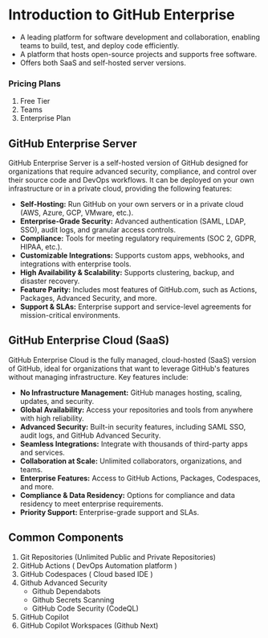 # Introduction to GitHub Enterprise

- A leading platform for software development and collaboration, enabling teams to build, test, and deploy code efficiently.
- A platform that hosts open-source projects and supports free software.
- Offers both SaaS and self-hosted server versions.
### Pricing Plans
  1. Free Tier
  2. Teams
  3. Enterprise Plan

## GitHub Enterprise Server
GitHub Enterprise Server is a self-hosted version of GitHub designed for organizations that require advanced security, compliance, and control over their source code and DevOps workflows. It can be deployed on your own infrastructure or in a private cloud, providing the following features:

- **Self-Hosting:** Run GitHub on your own servers or in a private cloud (AWS, Azure, GCP, VMware, etc.).
- **Enterprise-Grade Security:** Advanced authentication (SAML, LDAP, SSO), audit logs, and granular access controls.
- **Compliance:** Tools for meeting regulatory requirements (SOC 2, GDPR, HIPAA, etc.).
- **Customizable Integrations:** Supports custom apps, webhooks, and integrations with enterprise tools.
- **High Availability & Scalability:** Supports clustering, backup, and disaster recovery.
- **Feature Parity:** Includes most features of GitHub.com, such as Actions, Packages, Advanced Security, and more.
- **Support & SLAs:** Enterprise support and service-level agreements for mission-critical environments.

## GitHub Enterprise Cloud (SaaS)
GitHub Enterprise Cloud is the fully managed, cloud-hosted (SaaS) version of GitHub, ideal for organizations that want to leverage GitHub's features without managing infrastructure. Key features include:

- **No Infrastructure Management:** GitHub manages hosting, scaling, updates, and security.
- **Global Availability:** Access your repositories and tools from anywhere with high reliability.
- **Advanced Security:** Built-in security features, including SAML SSO, audit logs, and GitHub Advanced Security.
- **Seamless Integrations:** Integrate with thousands of third-party apps and services.
- **Collaboration at Scale:** Unlimited collaborators, organizations, and teams.
- **Enterprise Features:** Access to GitHub Actions, Packages, Codespaces, and more.
- **Compliance & Data Residency:** Options for compliance and data residency to meet enterprise requirements.
- **Priority Support:** Enterprise-grade support and SLAs.

## Common Components
  1. Git Repositories (Unlimited Public and Private Repositories)
  2. GitHub Actions ( DevOps Automation platform )
  3. GitHub Codespaces ( Cloud based IDE )
  4. Github Advanced Security
        - Github Dependabots
        - Github Secrets Scanning
        - GitHub Code Security (CodeQL)
  5. GitHub Copilot 
  6. GitHub Copilot Workspaces (Github Next)
